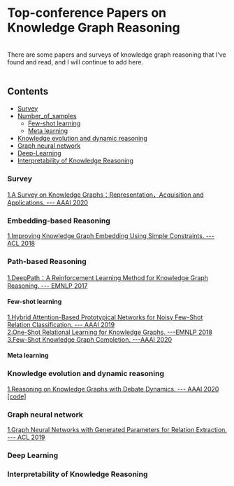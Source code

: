# Top-conference Papers on Knowledge Graph Reasoning
<br>
There are some papers and surveys of knowledge graph reasoning that I've found and read, and I will continue to add here. 
<br>
<br>

## Contents 
* [Survey](#Survey)
* [Number_of_samples](#Samples)
  * [Few-shot learning](#Samples)
  * [Meta learning](#Samples)
* [Knowledge evolution and dynamic reasoning](#Dynamic)
* [Graph neural network](#Graph-neural-network)
* [Deep-Learning](#DeepLearning)
* [Interpretability of Knowledge Reasoning](#Interpretability)






### Survey
[1.A Survey on Knowledge Graphs：Representation，Acquisition and Applications. ---  AAAI 2020](https://arxiv.org/pdf/2002.00388.pdf) <br>

### Embedding-based Reasoning
[1.Improving Knowledge Graph Embedding Using Simple Constraints. --- ACL 2018](https://www.aclweb.org/anthology/P18-1011.pdf) <br>

### Path-based Reasoning 
[1.DeepPath：A Reinforcement Learning Method for Knowledge Graph Reasoning. --- EMNLP 2017](https://arxiv.org/abs/1707.06690) <br>
#### Few-shot learning
[1.Hybrid Attention-Based Prototypical Networks for Noisy Few-Shot Relation Classification. ---  AAAI 2019](https://gaotianyu1350.github.io/assets/aaai2019_hatt_paper.pdf) <br>
[2.One-Shot Relational Learning for Knowledge Graphs. ---EMNLP 2018](https://arxiv.org/pdf/1808.09040.pdf) <br>
[3.Few-Shot Knowledge Graph Completion. ---AAAI 2020](https://arxiv.org/pdf/1911.11298.pdf)
#### Meta learning


### Knowledge evolution and dynamic reasoning
[1.Reasoning on Knowledge Graphs with Debate Dynamics. --- AAAI 2020](https://arxiv.org/pdf/2001.00461.pdf) [[code]](https://github.com/m-hildebrandt/R2D2) <br> 

### Graph neural network
[1.Graph Neural Networks with Generated Parameters for Relation Extraction. --- ACL 2019](https://www.aclweb.org/anthology/P19-1128.pdf) <br>

### Deep Learning


### Interpretability of Knowledge Reasoning
